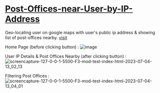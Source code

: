 # [Post-Offices-near-User-by-IP-Address](https://satish-kg.github.io/Post-Offices-near-User-by-IP-Address/)
Geo-locating user on google maps with user's public ip address &amp; showing list of post-offices nearby. [visit](https://satish-kg.github.io/Post-Offices-near-User-by-IP-Address/)

Home Page (before clicking button) : 
![image](https://github.com/satish-kg/Post-Offices-near-User-by-IP-Address/assets/80269402/13b381e0-7150-44a3-b67f-b35ea75e1bf1)

User IP Details & Post Offices Nearby (after clicking button) : 
![screencapture-127-0-0-1-5500-F3-mod-test-index-html-2023-07-04-13_02_13](https://github.com/satish-kg/Post-Offices-near-User-by-IP-Address/assets/80269402/39bd18bd-9000-475a-972c-e223fa70ec55)

Filtering Post Offices :
![screencapture-127-0-0-1-5500-F3-mod-test-index-html-2023-07-04-13_04_01](https://github.com/satish-kg/Post-Offices-near-User-by-IP-Address/assets/80269402/21a702fc-6a64-4b6d-b4fb-80ab8d6b4390)
